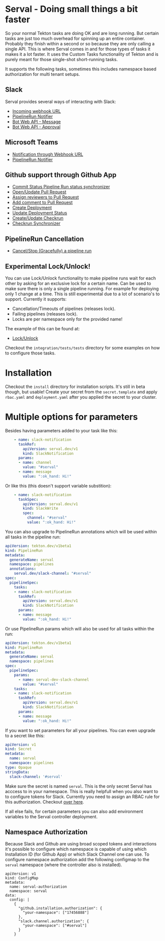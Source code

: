 # Serval - Doing small things a bit faster

So your normal Tekton tasks are doing OK and are long running. But certain tasks are just too much overhead for spinning up an entire container.
Probably they finish within a second or so because they are only calling a single API. This is where Serval comes in and for those types of tasks
it makes it a lot faster. It uses the Custom Tasks functionality of Tekton and is purely meant for those single-shot short-running tasks.

It supports the following tasks, sometimes this includes namespace based authorization for multi tenant setups.

## Slack
Serval provides several ways of interacting with Slack:

- [Incoming webhook URL](./docs/slack/incoming-webhooks.md)
- [PipelineRun Notifier](./docs/slack/pipelinerun.md)
- [Bot Web API - Message](./docs/slack/bot-api.md)
- [Bot Web API - Approval](./docs/slack/approval.md)
## Microsoft Teams
- [Notification through Webhook URL](./docs/teams/message.md)
- [PipelineRun Notifier](./docs/teams/pipelinerun.md)

## Github support through Github App
- [Commit Status Pipeline Run status synchronizer](./integration/tests/tests/github-status-pipelinerun.yaml)
- [Open/Update Pull Request](./integration/tests/tests/github-pullrequest.yaml)
- [Assign reviewers to Pull Request](./integration/tests/tests/github-pullrequest.yaml)
- [Add comment to Pull Request](./integration/tests/tests/github-pullrequest.yaml)
- [Create Deployment](./integration/tests/tests/github-deployments.yaml)
- [Update Deployment Status](./integration/tests/tests/github-status.yaml)
- [Create/Update Checkrun](./integration/tests/tests/github-checkrun.yaml)
- [Checkrun Synchronizer](./pipelines/build.yaml)

## PipelineRun Cancellation
- [Cancel/Stop (Gracefully) a pipeline run](/integration/tests/tests/pipelinerun-cancel.yaml)

## Experimental Lock/Unlock!
You can use Lock/Unlock functionality to make pipeline runs wait for each other by asking for an exclusive lock
for a certain name. Can be used to make sure there is only a single pipeline running. For example for deploying
only 1 change at a time. This is still experimental due to a lot of scenario's to support. Currently it supports:
- Cancellation/Timeouts of pipelines (releases lock).
- Failing pipelines (releases lock).
- Locks are per namespace only for the provided name!

The example of this can be found at:
- [Lock/Unlock](./integration/tests/tests/run-lockwait.yaml)

Checkout the `integration/tests/tests` directory for some examples on how to configure those tasks.

# Installation
Checkout the `install` directory for installation scripts. It's still in beta though, but usable!
Create your secret from the `secret.template` and apply `rbac.yaml` and `deployment.yaml` after
you applied the secret to your cluster.

# Multiple options for parameters
Besides having parameters added to your task like this:
```yaml
    - name: slack-notification
      taskRef:
        apiVersion: serval.dev/v1
        kind: SlackNotification
      params:
      - name: channel
        value: "#serval"
      - name: message
        value: ":ok_hand: Hi!"
```
Or like this (this doesn't support variable substition):
```yaml
    - name: slack-notification
      taskSpec:
        apiVersion: serval.dev/v1
        kind: SlackWrite
        spec:
          channel: "#serval"
          value: ":ok_hand: Hi!"
```

You can also upgrade to PipelineRun annotations which will be used within all tasks in the pipeline run:
```yaml
apiVersion: tekton.dev/v1beta1
kind: PipelineRun
metadata:
  generateName: serval
  namespace: pipelines
  annotations:
    serval.dev/slack-channel: "#serval"
spec:
  pipelineSpec:
    tasks:
    - name: slack-notification
      taskRef:
        apiVersion: serval.dev/v1
        kind: SlackNotification
      params:
      - name: message
        value: ":ok_hand: Hi!"
```

Or use PipelineRun params which will also be used for all tasks within the run:
```yaml
apiVersion: tekton.dev/v1beta1
kind: PipelineRun
metadata:
  generateName: serval
  namespace: pipelines
spec:
  pipelineSpec:
    params:
      - name: serval-dev-slack-channel
        value: "#serval"
    tasks:
    - name: slack-notification
      taskRef:
        apiVersion: serval.dev/v1
        kind: SlackNotification
      params:
      - name: message
        value: ":ok_hand: Hi!"
```

If you want to set parameters for all your pipelines. You can even upgrade to a secret like this:
```yaml
apiVersion: v1
kind: Secret
metadata:
  name: serval
  namespace: pipelines
type: Opaque
stringData:
  slack-channel: '#serval'
```
Make sure the secret is named `serval`. This is the only secret Serval has acccess to in your namespace.
This is really helpfull when you also want to to configure tokens for Slack. Currently you need to
assign an RBAC rule for this authorization. Checkout [over here](https://github.com/GijsvanDulmen/tekton-serval/blob/main/integration/rbac.yaml).

If all else fails, for certain parameters you can also add environment variables to the Serval controller deployment.

## Namespace Authorization
Because Slack and Github are using broad scoped tokens and interactions it's possible to configure which namespace
is capable of using which Installation ID (for Github App) or which Slack Channel one can use. To configure namespace
authorization add the following configmap to the `serval` namespace (where the controller also is installed).

```
apiVersion: v1
kind: ConfigMap
metadata:
  name: serval-authorization
  namespace: serval
data:
  config: |
    {
      "github.installation.authorization": {
        "your-namespace": ["17456888"]
      },
      "slack.channel.authorization": {
        "your-namespace": ["#serval"]
      }
    } 
```
